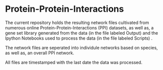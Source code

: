 # Protein-Protein-Interactions

The current repository holds the resulting network files cultivated from numerous online Protein-Protein-Interactions (PPI) datasets, as well as, a gene set library generated from the data (in the file labeled Output) and the Ipython Notebooks used to process the data (in the file labeled Scripts) .

The network files are seperated into individule networks based on species, as well as, an overall PPI network. 

All files are timestamped with the last date the data was processed.
